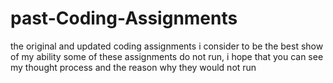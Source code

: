 # past-Coding-Assignments
the original and updated coding assignments i consider to be the best show of my ability
some of these assignments do not run, i hope that you can see my thought process and the reason why they would not run
